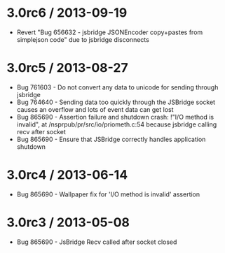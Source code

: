 3.0rc6 / 2013-09-19
===================

  * Revert "Bug 656632 - jsbridge JSONEncoder copy+pastes from simplejson code" due to jsbridge disconnects

3.0rc5 / 2013-08-27
===================

* Bug 761603 - Do not convert any data to unicode for sending through jsbridge
* Bug 764640 - Sending data too quickly through the JSBridge socket causes an overflow and lots of event data can get lost
* Bug 865690 - Assertion failure and shutdown crash: !"I/O method is invalid", at /nsprpub/pr/src/io/priometh.c:54 because jsbridge calling recv after socket
* Bug 865690 - Ensure that JSBridge correctly handles application shutdown

3.0rc4 / 2013-06-14
===================

* Bug 865690 - Wallpaper fix for 'I/O method is invalid' assertion

3.0rc3 / 2013-05-08
===================

* Bug 865690 - JsBridge Recv called after socket closed
